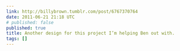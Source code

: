 ```yaml
---
link: http://billybrown.tumblr.com/post/6767370764
date: 2011-06-21 21:18 UTC
# published: false
published: true
title: Another design for this project I’m helping Ben out with.
tags: []
---
```



